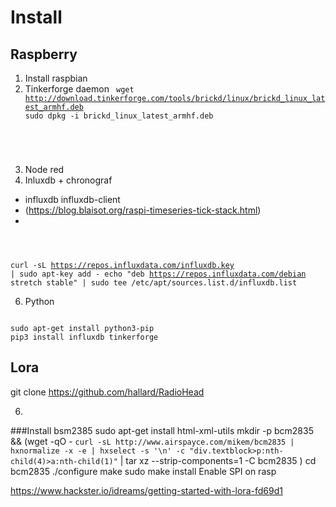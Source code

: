 # Install
## Raspberry
1. Install raspbian
2. Tinkerforge daemon
   <code>
  wget http://download.tinkerforge.com/tools/brickd/linux/brickd_linux_latest_armhf.deb
  sudo dpkg -i brickd_linux_latest_armhf.deb
  </code>
  
3. Node red
4. Inluxdb + chronograf
 * influxdb influxdb-client
  * (https://blog.blaisot.org/raspi-timeseries-tick-stack.html)
  * <code>
curl -sL https://repos.influxdata.com/influxdb.key | sudo apt-key add -
echo "deb https://repos.influxdata.com/debian stretch stable" | sudo tee /etc/apt/sources.list.d/influxdb.list
</code>

6. Python
<code>
sudo apt-get install python3-pip
pip3 install influxdb tinkerforge
</code>



## Lora

git clone https://github.com/hallard/RadioHead

 


6. 
###Install bsm2385
sudo apt-get install html-xml-utils
mkdir -p bcm2835 && (wget -qO - `curl -sL http://www.airspayce.com/mikem/bcm2835 | hxnormalize -x -e | hxselect -s '\n' -c "div.textblock>p:nth-child(4)>a:nth-child(1)"` | tar xz --strip-components=1 -C bcm2835 )
cd bcm2835
./configure
make
sudo make install
Enable SPI on rasp


https://www.hackster.io/idreams/getting-started-with-lora-fd69d1


